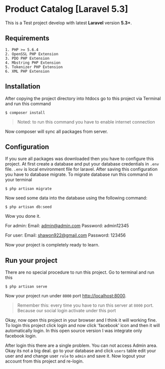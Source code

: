 # Product Catalog [Laravel 5.3]
This is a Test project develop with latest **Laravel** version **5.3+**.
## Requirements

	1. PHP >= 5.6.4
	2. OpenSSL PHP Extension
	3. PDO PHP Extension
	4. Mbstring PHP Extension
	5. Tokenizer PHP Extension
	6. XML PHP Extension


## Installation


After copying the project directory into htdocs go to this project via Terminal and run this command

```
$ composer install
```

> Noted: to run this command you have to enable internet connection

Now composer will sync all packages from server.

## Configuration

If you sure all packages was downloaded then you have to configure this project. At first create a database and put your database credentials in `.env` file. `.env` is local environment file for laravel.
After saving this configuration you have to database migrate. To migrate database run this command in your terminal

```
$ php artisan migrate
```

Now seed some data into the database using the following command:

```
$ php artisan db:seed
```

Wow you done it.

For admin:
	Email: admin@admin.com
	Password: admin12345
	
For user:
	Email: shawon922@gmail.com
	Password: 123456

Now your project is completely ready to learn.

## Run your project 

There are no special procedure to run this project. Go to terminal and run this

```
$ php artisan serve
```

Now your project run under `8000` port [http://localhost:8000](http://localhost:8000).

> Remember this: every time you have to run this server at `8000` port. Because our social login activate under this port 

Okay, now open this project in your browser and I think it will working fine. To login this project click login and now click 'facebook' icon and then it will automatically login. In this open source version I was integrate only facebook login.

After login this there are a single problem. You can not access Admin area. Okay its not a big deal. go to your database and click `users` table edit your user and and change user `role` to `admin` and save it.
Now logout your account from this project and re-login. 

